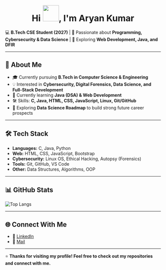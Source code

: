 <h1 align="center">Hi <img src="https://media.giphy.com/media/hvRJCLFzcasrR4ia7z/giphy.gif" width="52px">, I'm Aryan Kumar </h1>



💻 **B.Tech CSE Student (2027)** | 🌱 Passionate about **Programming, Cybersecurity & Data Science** | 🚀 Exploring **Web Development, Java, and DFIR**

---

## 🚀 About Me
- 🎓 Currently pursuing **B.Tech in Computer Science & Engineering** 
- 💡 Interested in **Cybersecurity, Digital Forensics, Data Science, and Full-Stack Development**  
- 🔭 Currently learning **Java (DSA) & Web Development**  
- 🛠️ Skills: **C, Java, HTML, CSS, JavaScript, Linux, Git/GitHub**  
- 🌱 Exploring **Data Science Roadmap** to build strong future career prospects  

---

## 🛠️ Tech Stack
- **Languages:** C, Java, Python 
- **Web:** HTML, CSS, JavaScript, Bootstrap  
- **Cybersecurity:** Linux OS, Ethical Hacking, Autopsy (Forensics)  
- **Tools:** Git, GitHub, VS Code  
- **Other:** Data Structures, Algorithms, OOP  

---

## 📊 GitHub Stats
![Top Langs](https://github-readme-stats.vercel.app/api/top-langs/?username=AryanKumar-108&layout=compact&theme=tokyonight)  

---

## 🌐 Connect With Me
- 💼 [LinkedIn](https://www.linkedin.com/in/contactaryankumar108/)   
- 📧 [Mail](https://mail.google.com/mail/u/1/#inbox?compose=CllgCHrfTKBPwLwgCXMSkkDWQSPwTwDJnbFwMMLJCRtFrhCMRfTGFWJtwsbZCtdFdvNlFQzxwDB)  

---

⭐️ **Thanks for visiting my profile! Feel free to check out my repositories and connect with me.**
